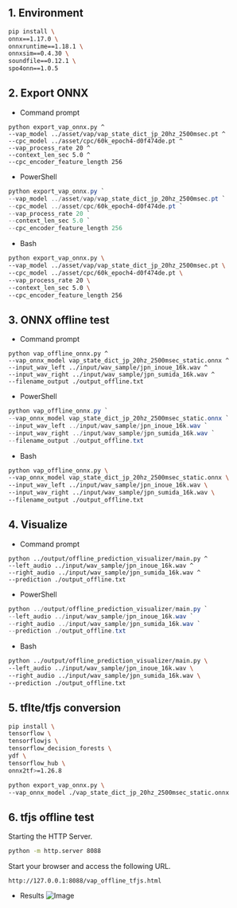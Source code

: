 ## 1. Environment
```bash
pip install \
onnx==1.17.0 \
onnxruntime==1.18.1 \
onnxsim==0.4.30 \
soundfile==0.12.1 \
spo4onn==1.0.5
```

## 2. Export ONNX
- Command prompt
```shell
python export_vap_onnx.py ^
--vap_model ../asset/vap/vap_state_dict_jp_20hz_2500msec.pt ^
--cpc_model ../asset/cpc/60k_epoch4-d0f474de.pt ^
--vap_process_rate 20 ^
--context_len_sec 5.0 ^
--cpc_encoder_feature_length 256
```
- PowerShell
```powershell
python export_vap_onnx.py `
--vap_model ../asset/vap/vap_state_dict_jp_20hz_2500msec.pt `
--cpc_model ../asset/cpc/60k_epoch4-d0f474de.pt `
--vap_process_rate 20 `
--context_len_sec 5.0 `
--cpc_encoder_feature_length 256
```
- Bash
```bash
python export_vap_onnx.py \
--vap_model ../asset/vap/vap_state_dict_jp_20hz_2500msec.pt \
--cpc_model ../asset/cpc/60k_epoch4-d0f474de.pt \
--vap_process_rate 20 \
--context_len_sec 5.0 \
--cpc_encoder_feature_length 256
```

## 3. ONNX offline test
- Command prompt
```shell
python vap_offline_onnx.py ^
--vap_onnx_model vap_state_dict_jp_20hz_2500msec_static.onnx ^
--input_wav_left ../input/wav_sample/jpn_inoue_16k.wav ^
--input_wav_right ../input/wav_sample/jpn_sumida_16k.wav ^
--filename_output ./output_offline.txt
```
- PowerShell
```powershell
python vap_offline_onnx.py `
--vap_onnx_model vap_state_dict_jp_20hz_2500msec_static.onnx `
--input_wav_left ../input/wav_sample/jpn_inoue_16k.wav `
--input_wav_right ../input/wav_sample/jpn_sumida_16k.wav `
--filename_output ./output_offline.txt
```
- Bash
```bash
python vap_offline_onnx.py \
--vap_onnx_model vap_state_dict_jp_20hz_2500msec_static.onnx \
--input_wav_left ../input/wav_sample/jpn_inoue_16k.wav \
--input_wav_right ../input/wav_sample/jpn_sumida_16k.wav \
--filename_output ./output_offline.txt
```

## 4. Visualize
- Command prompt
```shell
python ../output/offline_prediction_visualizer/main.py ^
--left_audio ../input/wav_sample/jpn_inoue_16k.wav ^
--right_audio ../input/wav_sample/jpn_sumida_16k.wav ^
--prediction ./output_offline.txt
```
- PowerShell
```powershell
python ../output/offline_prediction_visualizer/main.py `
--left_audio ../input/wav_sample/jpn_inoue_16k.wav `
--right_audio ../input/wav_sample/jpn_sumida_16k.wav `
--prediction ./output_offline.txt
```
- Bash
```bash
python ../output/offline_prediction_visualizer/main.py \
--left_audio ../input/wav_sample/jpn_inoue_16k.wav \
--right_audio ../input/wav_sample/jpn_sumida_16k.wav \
--prediction ./output_offline.txt
```

## 5. tflte/tfjs conversion
```bash
pip install \
tensorflow \
tensorflowjs \
tensorflow_decision_forests \
ydf \
tensorflow_hub \
onnx2tf>=1.26.8
```
```bash
python export_vap_onnx.py \
--vap_onnx_model ./vap_state_dict_jp_20hz_2500msec_static.onnx
```

## 6. tfjs offline test
Starting the HTTP Server.
```bash
python -m http.server 8088
```
Start your browser and access the following URL.
```
http://127.0.0.1:8088/vap_offline_tfjs.html
```
- Results
![Image](https://github.com/user-attachments/assets/5a683135-4730-4d8f-aa22-160030d2ad3e)